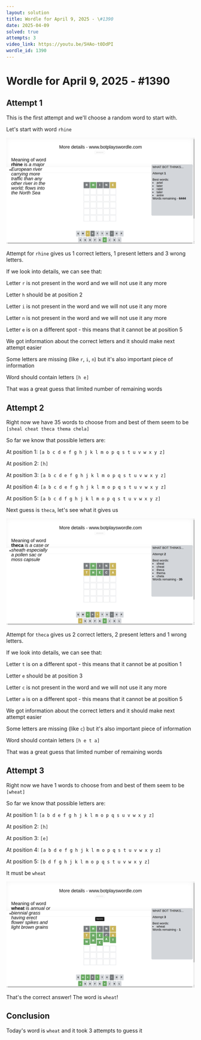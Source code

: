 ```yaml
---
layout: solution
title: Wordle for April 9, 2025 - \#1390
date: 2025-04-09
solved: true
attempts: 3
video_link: https://youtu.be/5HAo-t0DdPI
wordle_id: 1390
---
```


# Wordle for April 9, 2025 - \#1390

## Attempt 1

This is the first attempt and we'll choose a random word to start with.

Let's start with word `rhine`

![Attempt 1](2025-04-09/attempt-1.png)

Attempt for `rhine` gives us 1 correct letters, 1 present letters and 3 wrong letters.

If we look into details, we can see that:

Letter `r` is not present in the word and we will not use it any more

Letter `h` should be at position 2

Letter `i` is not present in the word and we will not use it any more

Letter `n` is not present in the word and we will not use it any more

Letter `e` is on a different spot - this means that it cannot be at position 5

We got information about the correct letters and it should make next attempt easier

Some letters are missing (like `r`, `i`, `n`) but it's also important piece of information

Word should contain letters `[h e]`

That was a great guess that limited number of remaining words



## Attempt 2

Right now we have 35 words to choose from and best of them seem to be `[sheal cheat theca thema chela]`

So far we know that possible letters are:

At position 1: `[a b c d e f g h j k l m o p q s t u v w x y z]`

At position 2: `[h]`

At position 3: `[a b c d e f g h j k l m o p q s t u v w x y z]`

At position 4: `[a b c d e f g h j k l m o p q s t u v w x y z]`

At position 5: `[a b c d f g h j k l m o p q s t u v w x y z]`

Next guess is `theca`, let's see what it gives us

![Attempt 2](2025-04-09/attempt-2.png)

Attempt for `theca` gives us 2 correct letters, 2 present letters and 1 wrong letters.

If we look into details, we can see that:

Letter `t` is on a different spot - this means that it cannot be at position 1

Letter `e` should be at position 3

Letter `c` is not present in the word and we will not use it any more

Letter `a` is on a different spot - this means that it cannot be at position 5

We got information about the correct letters and it should make next attempt easier

Some letters are missing (like `c`) but it's also important piece of information

Word should contain letters `[h e t a]`

That was a great guess that limited number of remaining words



## Attempt 3

Right now we have 1 words to choose from and best of them seem to be `[wheat]`

So far we know that possible letters are:

At position 1: `[a b d e f g h j k l m o p q s u v w x y z]`

At position 2: `[h]`

At position 3: `[e]`

At position 4: `[a b d e f g h j k l m o p q s t u v w x y z]`

At position 5: `[b d f g h j k l m o p q s t u v w x y z]`

It must be `wheat`

![Attempt 3](2025-04-09/attempt-3.png)

That's the correct answer! The word is `wheat`!

## Conclusion

Today's word is `wheat` and it took 3 attempts to guess it

